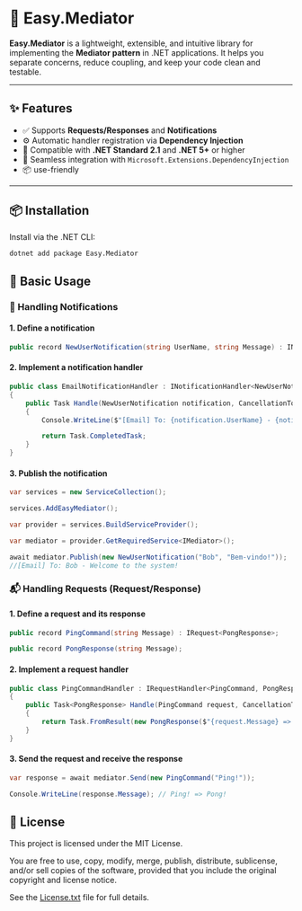 # 🚀 Easy.Mediator

**Easy.Mediator** is a lightweight, extensible, and intuitive library for implementing the **Mediator pattern** in .NET applications. It helps you separate concerns, reduce coupling, and keep your code clean and testable.

---

## ✨ Features

- ✅ Supports **Requests/Responses** and **Notifications**
- ⚙️ Automatic handler registration via **Dependency Injection**
- 🔄 Compatible with **.NET Standard 2.1** and **.NET 5+** or higher
- 🔌 Seamless integration with `Microsoft.Extensions.DependencyInjection`
- 📦 use-friendly

---

## 📦 Installation

Install via the .NET CLI:

```bash
dotnet add package Easy.Mediator
```

## 🚀 Basic Usage

### 🔔 Handling Notifications

#### 1. Define a notification

```csharp
public record NewUserNotification(string UserName, string Message) : INotification;

```
#### 2. Implement a notification handler
```csharp
public class EmailNotificationHandler : INotificationHandler<NewUserNotification>
{
    public Task Handle(NewUserNotification notification, CancellationToken cancellationToken = default)
    {
        Console.WriteLine($"[Email] To: {notification.UserName} - {notification.Message}");

        return Task.CompletedTask;
    }
}
```
#### 3. Publish the notification
```csharp
var services = new ServiceCollection();

services.AddEasyMediator();

var provider = services.BuildServiceProvider();

var mediator = provider.GetRequiredService<IMediator>();

await mediator.Publish(new NewUserNotification("Bob", "Bem-vindo!"));
//[Email] To: Bob - Welcome to the system!
```
### 📬 Handling Requests (Request/Response)

#### 1. Define a request and its response
```csharp
public record PingCommand(string Message) : IRequest<PongResponse>;

public record PongResponse(string Message);
```
#### 2. Implement a request handler
```csharp
public class PingCommandHandler : IRequestHandler<PingCommand, PongResponse>
{
    public Task<PongResponse> Handle(PingCommand request, CancellationToken cancellationToken = default)
    {
        return Task.FromResult(new PongResponse($"{request.Message} => Pong!"));
    }
}
```
#### 3. Send the request and receive the response
```csharp
var response = await mediator.Send(new PingCommand("Ping!"));

Console.WriteLine(response.Message); // Ping! => Pong!
```

## 📃 License
This project is licensed under the MIT License.

You are free to use, copy, modify, merge, publish, distribute, sublicense, and/or sell copies of the software, provided that you include the original copyright
and license notice.

See the [License.txt](LICENSE.txt) file for full details.
